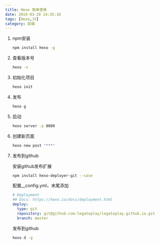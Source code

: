 ```yaml
---
title: Hexo 简单使用
date: 2019-03-28 14:35:10
tags: [Hexo,JS]
category: 前端
---
```


1. npm安装

   ```bash
   npm install hexo -g
   ```

2. 查看版本号

   ```bash
   hexo -v
   ```
   <!-- more -->

3. 初始化项目

   ```bash
   hexo init
   ```

4. 发布

   ```bash
   hexo g
   ```

5. 启动

   ```bash
   hexo server -p 8080
   ```

6. 创建新页面

   ```bash
   hexo new post "***"
   ```

7. 发布到github

   安装github发布扩展

   ```bash
   npm install hexo-deployer-git --save
   ```

   配置__config.yml，末尾添加

   ```yaml
   # Deployment
   ## Docs: https://hexo.io/docs/deployment.html
   deploy:
     type: git
     repository: git@github.com:legatoplay/legatoplay.github.io.git
     branch: master
   ```

   发布到github

   ```bash
   hexo d -g
   ```
